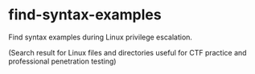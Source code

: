 # find-syntax-examples
Find syntax examples during Linux privilege escalation.

(Search result for Linux files and directories useful for CTF practice and professional penetration testing)

